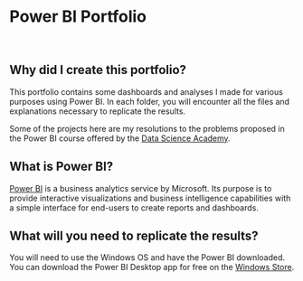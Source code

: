 # Power BI Portfolio
<br />

## Why did I create this portfolio?

This portfolio contains some dashboards and analyses I made for various purposes using Power BI. In each folder, you will encounter all the files and explanations necessary to replicate the results.

Some of the projects here are my resolutions to the problems proposed in the Power BI course offered by the [Data Science Academy](https://www.datascienceacademy.com.br/).

## What is Power BI?

[Power BI](https://powerbi.microsoft.com/en-us/) is a business analytics service by Microsoft. Its purpose is to provide interactive visualizations and business intelligence capabilities with a simple interface for end-users to create reports and dashboards.

## What will you need to replicate the results?

You will need to use the Windows OS and have the Power BI downloaded. You can download the Power BI Desktop app for free on the [Windows Store](https://powerbi.microsoft.com/en-us/desktop/).
